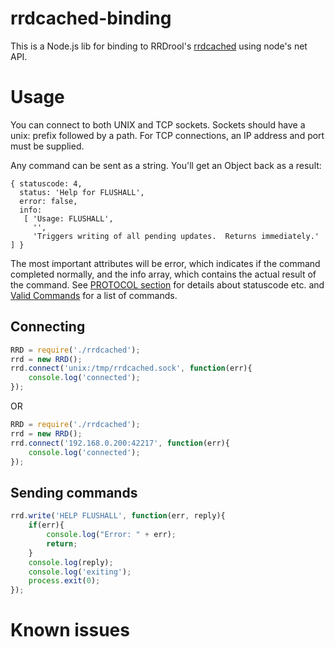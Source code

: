 # rrdcached-binding
This is a Node.js lib for binding to RRDrool's [rrdcached](https://oss.oetiker.ch/rrdtool/doc/rrdcached.en.html) using node's net API.

# Usage
You can connect to both UNIX and TCP sockets. Sockets should have a unix: prefix followed by a path. For TCP connections, an IP address and port must be supplied.

Any command can be sent as a string. You'll get an Object back as a result:
```
{ statuscode: 4,
  status: 'Help for FLUSHALL',
  error: false,
  info:
   [ 'Usage: FLUSHALL',
     '',
     'Triggers writing of all pending updates.  Returns immediately.' ] }
```
The most important attributes will be error, which indicates if the command completed normally, and the info array, which contains the actual result of the command.
See [PROTOCOL section](https://oss.oetiker.ch/rrdtool/doc/rrdcached.en.html#IPROTOCOL) for details about statuscode etc. and [Valid Commands](https://oss.oetiker.ch/rrdtool/doc/rrdcached.en.html#IValid_Commands) for a list of commands.

## Connecting
``` js
RRD = require('./rrdcached');
rrd = new RRD();
rrd.connect('unix:/tmp/rrdcached.sock', function(err){
	console.log('connected');
});
```

OR

``` js
RRD = require('./rrdcached');
rrd = new RRD();
rrd.connect('192.168.0.200:42217', function(err){
	console.log('connected');
});
```

## Sending commands
``` js
rrd.write('HELP FLUSHALL', function(err, reply){
	if(err){
		console.log("Error: " + err);
		return;
	}
	console.log(reply);
	console.log('exiting');
	process.exit(0);
});
```

# Known issues
